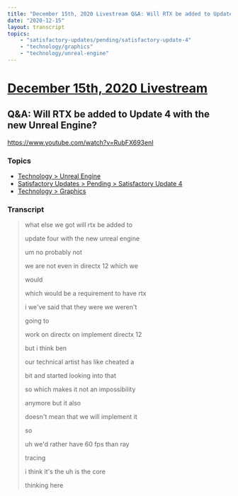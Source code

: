 ```yaml
---
title: "December 15th, 2020 Livestream Q&A: Will RTX be added to Update 4 with the new Unreal Engine?"
date: "2020-12-15"
layout: transcript
topics:
    - "satisfactory-updates/pending/satisfactory-update-4"
    - "technology/graphics"
    - "technology/unreal-engine"
---
```

# [December 15th, 2020 Livestream](../2020-12-15.md)
## Q&A: Will RTX be added to Update 4 with the new Unreal Engine?
https://www.youtube.com/watch?v=RubFX693enI

### Topics
* [Technology > Unreal Engine](../topics/technology/unreal-engine.md)
* [Satisfactory Updates > Pending > Satisfactory Update 4](../topics/satisfactory-updates/pending/satisfactory-update-4.md)
* [Technology > Graphics](../topics/technology/graphics.md)

### Transcript

> what else we got will rtx be added to
> 
> update four with the new unreal engine
> 
> um no probably not
> 
> we are not even in directx 12 which we
> 
> would
> 
> which would be a requirement to have rtx
> 
> i we've said that they were we weren't
> 
> going to
> 
> work on directx on implement directx 12
> 
> but i think ben
> 
> our technical artist has like cheated a
> 
> bit and started looking into that
> 
> so which makes it not an impossibility
> 
> anymore but it also
> 
> doesn't mean that we will implement it
> 
> so
> 
> uh we'd rather have 60 fps than ray
> 
> tracing
> 
> i think it's the uh is the core
> 
> thinking here
> 
